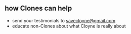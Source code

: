 ## how Clones can help

- send your testimonials to [savecloyne@gmail.com](mailto:savecloyne@gmail.com)
- educate non-Clones about what Cloyne is really about
